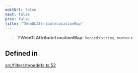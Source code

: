 ```yaml
---
editUrl: false
next: false
prev: false
title: "TWebGLAttributeLocationMap"
---
```


> **TWebGLAttributeLocationMap**: `Record`\<`string`, `number`\>

## Defined in

[src/filters/typedefs.ts:52](https://github.com/fabricjs/fabric.js/blob/8748628df7e9de00ba77413bfc3ad9e9fe9d4f30/src/filters/typedefs.ts#L52)
